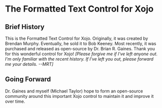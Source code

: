 # The Formatted Text Control for Xojo

## Brief History
This is the Formatted Text Control for Xojo.  Originally, it was created by Brendan Murphy.  Eventually, he sold it to Bob Keeney.  Most recently, it was purchased and released as open-source by Dr. Brian R. Gaines.  Thank you for this wonderful control for Xojo!  _[Please forgive me if I've left anyone out.  I'm only familiar with the recent history.  If I've left you out, please forward me your details.  --MRT]_

## Going Forward
Dr. Gaines and myself (Michael Taylor) hope to form an open-source community around this important Xojo control to maintain it and improve it over time.
